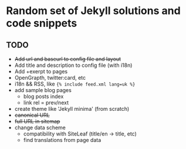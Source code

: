# Random set of Jekyll solutions and code snippets

## TODO

 - ~~Add url and baseurl to config file and layout~~
 - Add title and description to config file (with i18n)
 - Add +exerpt to pages
 - OpenGrapth, twitter:card, etc
 - i18n && RSS, like `{% include feed.xml lang=uk %}`
 - add sample blog pages
     - blog posts index
     - link rel = prev/next
 - create theme like 'Jekyll minima' (from scratch)
 - ~~canonical URL~~
 - ~~full URL in sitemap~~
 - change data scheme
   - compatibility with SiteLeaf (title/en -> title, etc)
   - find translations from page data
